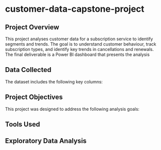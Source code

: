 # customer-data-capstone-project
## Project Overview

This project analyses customer data for a subscription service to identify segments and trends. The goal is to understand customer behaviour, track subscription types, and identify key trends in cancellations and renewals. The final deliverable is a Power BI dashboard that presents the analysis

## Data Collected
The dataset includes the following key columns:

## Project Objectives
This project was designed to address the following analysis goals:

## Tools Used

## Exploratory Data Analysis

